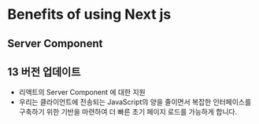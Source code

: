 # Benefits of using Next js

## Server Component

## 13 버전 업데이트

- 리액트의 Server Component 에 대한 지원
- 우리는 클라이언트에 전송되는 JavaScript의 양을 줄이면서 복잡한 인터페이스를 구축하기 위한 기반을 마련하여 더 빠른 초기 페이지 로드를 가능하게 합니다.
